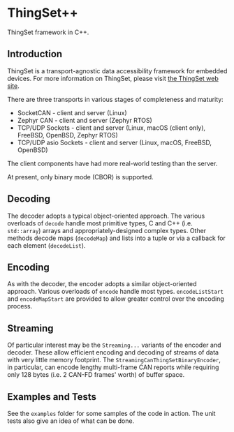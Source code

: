 # ThingSet++

ThingSet framework in C++.

## Introduction

ThingSet is a transport-agnostic data accessibility framework for embedded devices. For more
information on ThingSet, please visit [the ThingSet web site](https://thingset.io/).

There are three transports in various stages of completeness and maturity:

- SocketCAN - client and server (Linux)
- Zephyr CAN - client and server (Zephyr RTOS)
- TCP/UDP Sockets - client and server (Linux, macOS (client only), FreeBSD, OpenBSD, Zephyr RTOS)
- TCP/UDP asio Sockets - client and server (Linux, macOS, FreeBSD, OpenBSD)

The client components have had more real-world testing than the server.

At present, only binary mode (CBOR) is supported.

## Decoding

The decoder adopts a typical object-oriented approach. The various overloads of `decode`
handle most primitive types, C and C++ (i.e. `std::array`) arrays and appropriately-designed complex
types. Other methods decode maps (`decodeMap`) and lists into a tuple or via a callback for each
element (`decodeList`).

## Encoding

As with the decoder, the encoder adopts a similar object-oriented approach. Various overloads of
`encode` handle most types. `encodeListStart` and `encodeMapStart` are provided to allow greater
control over the encoding process.

## Streaming

Of particular interest may be the `Streaming...` variants of the encoder and decoder. These allow
efficient encoding and decoding of streams of data with very little memory footprint. The
`StreamingCanThingSetBinaryEncoder`, in particular, can encode lengthy multi-frame CAN reports while
requiring only 128 bytes (i.e. 2 CAN-FD frames' worth) of buffer space.

## Examples and Tests

See the `examples` folder for some samples of the code in action. The unit tests also give an idea of what can be done.
